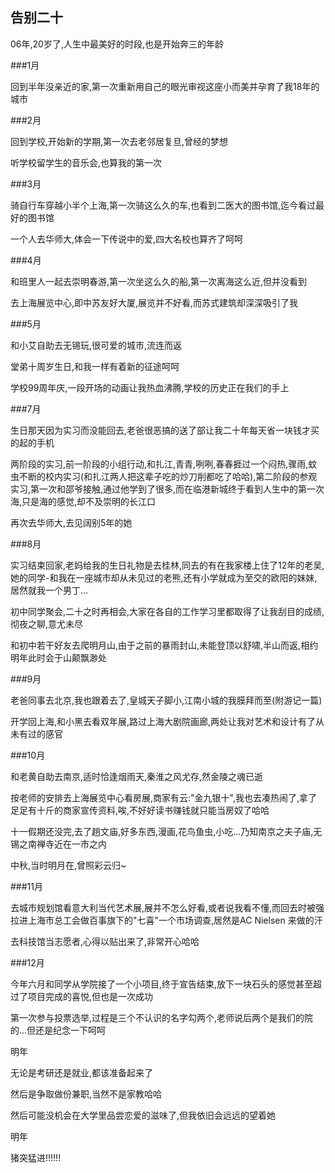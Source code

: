 ## 告别二十 ##

06年,20岁了,人生中最美好的时段,也是开始奔三的年龄

###1月 

回到半年没亲近的家,第一次重新用自己的眼光审视这座小而美并孕育了我18年的城市

###2月 

回到学校,开始新的学期,第一次去老邻居复旦,曾经的梦想

听学校留学生的音乐会,也算我的第一次

###3月 

骑自行车穿越小半个上海,第一次骑这么久的车,也看到二医大的图书馆,迄今看过最好的图书馆

一个人去华师大,体会一下传说中的爱,四大名校也算齐了呵呵

###4月 

和班里人一起去崇明春游,第一次坐这么久的船,第一次离海这么近,但并没看到

去上海展览中心,即中苏友好大厦,展览并不好看,而苏式建筑却深深吸引了我

###5月 

和小艾自助去无锡玩,很可爱的城市,流连而返

堂弟十周岁生日,和我一样有着新的征途呵呵

学校99周年庆,一段开场的动画让我热血沸腾,学校的历史正在我们的手上

###7月 

生日那天因为实习而没能回去,老爸很恶搞的送了部让我二十年每天省一块钱才买的起的手机

两阶段的实习,前一阶段的小组行动,和扎江,青青,咧咧,春春捱过一个闷热,骤雨,蚊虫不断的校内实习(和扎江两人把这辈子吃的炒刀削都吃了哈哈),第二阶段的参观实习,第一次和邵爷接触,通过他学到了很多,而在临港新城终于看到人生中的第一次海,只是海的感觉,却不及崇明的长江口

再次去华师大,去见阔别5年的她

###8月 

实习结束回家,老妈给我的生日礼物是去桂林,同去的有在我家楼上住了12年的老吴,她的同学-和我在一座城市却从未见过的老熊,还有小学就成为至交的欧阳的妹妹,居然就我一个男丁...

初中同学聚会,二十之时再相会,大家在各自的工作学习里都取得了让我刮目的成绩,彻夜之聊,意尤未尽

和初中若干好友去爬明月山,由于之前的暴雨封山,未能登顶以舒啸,半山而返,相约明年此时会于山颠飘渺处

###9月 

老爸同事去北京,我也跟着去了,皇城天子脚小,江南小城的我膜拜而至(附游记一篇)

开学回上海,和小黑去看双年展,路过上海大剧院画廊,两处让我对艺术和设计有了从未有过的感官

###10月 

和老黄自助去南京,适时恰逢烟雨天,秦淮之风尤存,然金陵之魂已逝

按老师的安排去上海展览中心看房展,商家有云:"金九银十",我也去凑热闹了,拿了足足有十斤的商家宣传资料,唉,不好好读书赚钱就只能当房奴了哈哈

十一假期还没完,去了趟文庙,好多东西,漫画,花鸟鱼虫,小吃...乃知南京之夫子庙,无锡之南禅寺近在一市之内
 
中秋,当时明月在,曾照彩云归~

###11月 

去城市规划馆看意大利当代艺术展,展并不怎么好看,或者说我看不懂,而回去时被强拉进上海市总工会做百事旗下的"七喜"一个市场调查,居然是AC Nielsen 来做的汗

去科技馆当志愿者,心得以贴出来了,非常开心哈哈

###12月 

今年六月和同学从学院接了一个小项目,终于宣告结束,放下一块石头的感觉甚至超过了项目完成的喜悦,但也是一次成功

第一次参与投票选举,过程是三个不认识的名字勾两个,老师说后两个是我们的院的...但还是纪念一下呵呵

明年

无论是考研还是就业,都该准备起来了

然后是争取做份兼职,当然不是家教哈哈

然后可能没机会在大学里品尝恋爱的滋味了,但我依旧会远远的望着她

明年

猪突猛进!!!!!!